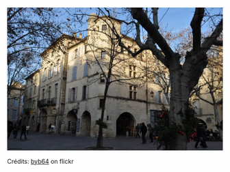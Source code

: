 ![Charly](/images/2022-02-08.jpg)

Crédits: [byb64](https://www.flickr.com/people/50879678@N03/) on flickr